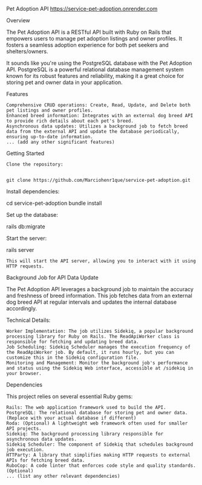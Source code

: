 Pet Adoption API
https://service-pet-adoption.onrender.com

Overview

The Pet Adoption API is a RESTful API built with Ruby on Rails that empowers users to manage pet adoption listings and owner profiles. It fosters a seamless adoption experience for both pet seekers and shelters/owners.

It sounds like you're using the PostgreSQL database with the Pet Adoption API. PostgreSQL is a powerful relational database management system known for its robust features and reliability, making it a great choice for storing pet and owner data in your application.

Features

    Comprehensive CRUD operations: Create, Read, Update, and Delete both pet listings and owner profiles.
    Enhanced breed information: Integrates with an external dog breed API to provide rich details about each pet's breed.
    Asynchronous data updates: Utilizes a background job to fetch breed data from the external API and update the database periodically, ensuring up-to-date information.
    ... (add any other significant features)

Getting Started

    Clone the repository:
   

    git clone https://github.com/Marciohenr1que/service-pet-adoption.git

   

Install dependencies:


cd service-pet-adoption
bundle install



Set up the database:


rails db:migrate



Start the server:


rails server



    This will start the API server, allowing you to interact with it using HTTP requests.

Background Job for API Data Update

The Pet Adoption API leverages a background job to maintain the accuracy and freshness of breed information. This job fetches data from an external dog breed API at regular intervals and updates the internal database accordingly.

Technical Details:

    Worker Implementation: The job utilizes Sidekiq, a popular background processing library for Ruby on Rails. The ReadApiWorker class is responsible for fetching and updating breed data.
    Job Scheduling: Sidekiq Scheduler manages the execution frequency of the ReadApiWorker job. By default, it runs hourly, but you can customize this in the Sidekiq configuration file.
    Monitoring and Management: Monitor the background job's performance and status using the Sidekiq Web interface, accessible at /sidekiq in your browser.

Dependencies

This project relies on several essential Ruby gems:

    Rails: The web application framework used to build the API.
    PostgreSQL: The relational database for storing pet and owner data. (Replace with your actual database if different)
    Roda: (Optional) A lightweight web framework often used for smaller API projects.
    Sidekiq: The background processing library responsible for asynchronous data updates.
    Sidekiq Scheduler: The component of Sidekiq that schedules background job execution.
    HTTParty: A library that simplifies making HTTP requests to external APIs for fetching breed data.
    RuboCop: A code linter that enforces code style and quality standards. (Optional)
    ... (list any other relevant dependencies)
